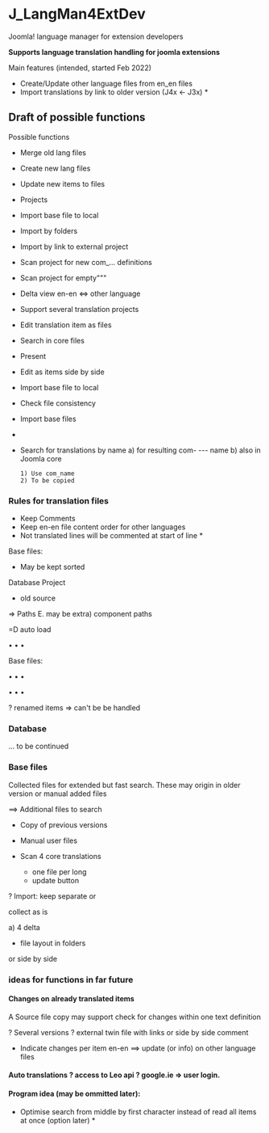 # J_LangMan4ExtDev

Joomla! language manager for extension developers

**Supports language translation handling for joomla extensions**

Main features (intended, started Feb 2022)

- Create/Update other language files from en_en files
- Import translations by link to older version (J4x <- J3x) *

## Draft of possible functions

Possible functions

- Merge old lang files
- Create new lang files
- Update new items to files
- Projects

- Import base file to local

- Import by folders

- Import by link to external project

- Scan project for new com_... definitions

- Scan project for empty"""

- Delta view en-en <=> other language

- Support several translation projects

- Edit translation item as files

- Search in core files

- Present

- Edit as items side by side

- Import base file to local

- Check file consistency

- Import base files

-
- Search for translations by name a) for resulting com- --- name b) also in Joomla core

  ```
  1) Use com_name
  2) To be copied
  ```

### Rules for translation files

- Keep Comments
- Keep en-en file content order for other languages
- Not translated lines will be commented at start of line *

Base files:

- May be kept sorted

Database Project

- old source

⇒ Paths E. may be extra) component paths

=D auto load

• • •

Base files:

• • •

• • •

? renamed items => can't be be handled

### Database

... to be continued

### Base files

Collected files for extended but fast search. These may origin in older version or manual added files

==> Additional files to search

- Copy of previous versions
- Manual user files
- Scan 4 core translations

  - one file per long
  - update button

? Import: keep separate or

collect as is

a) 4 delta

- file layout in folders

or side by side

### ideas for functions in far future

#### Changes on already translated items

A Source file copy may support check for changes within one text definition

? Several versions ? external twin file with links or side by side comment

- Indicate changes per item en-en ==> update (or info) on other language files

#### Auto translations ? access to Leo api ? google.ie ⇒ user login.

#### Program idea (may be ommitted later):

- Optimise search from middle by first character instead of read all items at once (option later) *

